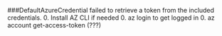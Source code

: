 ###DefaultAzureCredential failed to retrieve a token from the included credentials.
0. Install AZ CLI if needed
0. az login to get logged in
0. az account get-access-token (???)